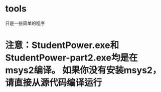 # tools

只是一些简单的程序



# 注意：StudentPower.exe和StudentPower-part2.exe均是在msys2编译。 如果你没有安装msys2，请直接从源代码编译运行
